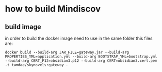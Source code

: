# how to build Mindiscov

## build image 

in order to build the docker image need to use in the same folder this files are:

```docker build --build-arg JAR_FILE=gateway.jar --build-arg PROPERTIES_YML=application.yml --build-arg BOOTSTRAP_YML=bootstrap.yml --build-arg CERT_P12=obsidian3.p12 --build-arg CERT=obsidian3.cert.pem -t tamdae/skynovels:gateway .```